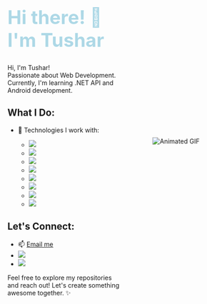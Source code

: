 <!-- Animated Header -->
<div style="display: flex; align-items: center; justify-content: center;">
  <div style="flex: 1;">
    <h1 style="font-size: 3em; color: lightblue;" id="animated-text">
      Hi there! 👋 I'm Tushar
    </h1>
    <p>
      Hi, I'm Tushar! <br>
      Passionate about Web Development. <br>
      Currently, I'm learning .NET API and Android development. <br>
    </p>
    <h2>What I Do:</h2>
    <ul>
      <li>🔧 Technologies I work with:</li>
      <ul>
        <li><img src="https://img.shields.io/badge/HTML5-%23E34F26.svg?style=for-the-badge&logo=html5&logoColor=white"></li>
        <li><img src="https://img.shields.io/badge/CSS3-%231572B6.svg?style=for-the-badge&logo=css3&logoColor=white"></li>
        <li><img src="https://img.shields.io/badge/JavaScript-%23323330.svg?style=for-the-badge&logo=javascript&logoColor=%23F7DF1E"></li>
        <li><img src="https://img.shields.io/badge/Django-%23092E20.svg?style=for-the-badge&logo=django&logoColor=white"></li>
        <li><img src="https://img.shields.io/badge/Bootstrap-%23563D7C.svg?style=for-the-badge&logo=bootstrap&logoColor=white"></li>
        <li><img src="https://img.shields.io/badge/MySQL-%2300f.svg?style=for-the-badge&logo=mysql&logoColor=white"></li>
        <li><img src="https://img.shields.io/badge/XAMPP-%230a5c26.svg?style=for-the-badge&logo=xampp&logoColor=white"></li>
        <li><img src="https://img.shields.io/badge/C++-%2300599C.svg?style=for-the-badge&logo=c%2B%2B&logoColor=white"></li>
      </ul>
    </ul>
    <h2>Let's Connect:</h2>
    <ul>
      <li>📫 <a href="mailto:tchourse@gmail.com">Email me</a></li>
      <li><a href="https://www.linkedin.com/in/tushar-chourse-026973250"><img src="https://img.shields.io/badge/LinkedIn-Connect-blue"></a></li>
      <li><a href="https://www.instagram.com/tushar10.xd?igsh=MWJwNWR1NXdvcnY3Ng=="><img src="https://img.shields.io/badge/Instagram-Follow-red"></a></li>
    </ul>
    <p>Feel free to explore my repositories and reach out! Let's create something awesome together. ✨</p>
  </div>
  <div style="flex: 1; text-align: center;">
    <img src="https://media2.giphy.com/media/1iTJkT0h9xI3XW0ZCs/giphy.gif" alt="Animated GIF" style="max-width: 100%; height: auto;">
  </div>
</div>
